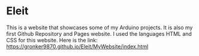 # Eleit
This is a website that showcases some of my Arduino projects. It is also my first Github Repository and Pages website. I used the languages HTML and CSS for this website. 
Here is the link:
https://gronker9870.github.io/Eleit/MyWebsite/index.html
